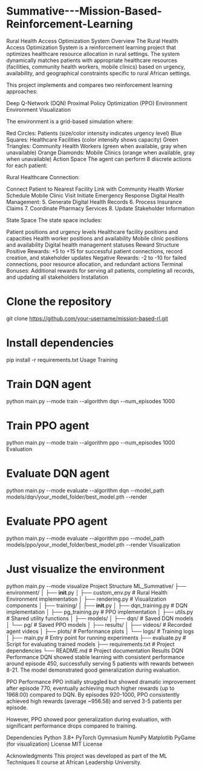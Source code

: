 # Summative---Mission-Based-Reinforcement-Learning

Rural Health Access Optimization System
Overview
The Rural Health Access Optimization System is a reinforcement learning project that optimizes healthcare resource allocation in rural settings. The system dynamically matches patients with appropriate healthcare resources (facilities, community health workers, mobile clinics) based on urgency, availability, and geographical constraints specific to rural African settings.

This project implements and compares two reinforcement learning approaches:

Deep Q-Network (DQN)
Proximal Policy Optimization (PPO)
Environment
Environment Visualization

The environment is a grid-based simulation where:

Red Circles: Patients (size/color intensity indicates urgency level)
Blue Squares: Healthcare Facilities (color intensity shows capacity)
Green Triangles: Community Health Workers (green when available, gray when unavailable)
Orange Diamonds: Mobile Clinics (orange when available, gray when unavailable)
Action Space
The agent can perform 8 discrete actions for each patient:

Rural Healthcare Connection:

Connect Patient to Nearest Facility
Link with Community Health Worker
Schedule Mobile Clinic Visit
Initiate Emergency Response
Digital Health Management: 5. Generate Digital Health Records 6. Process Insurance Claims 7. Coordinate Pharmacy Services 8. Update Stakeholder Information

State Space
The state space includes:

Patient positions and urgency levels
Healthcare facility positions and capacities
Health worker positions and availability
Mobile clinic positions and availability
Digital health management statuses
Reward Structure
Positive Rewards: +5 to +15 for successful patient connections, record creation, and stakeholder updates
Negative Rewards: -2 to -10 for failed connections, poor resource allocation, and redundant actions
Terminal Bonuses: Additional rewards for serving all patients, completing all records, and updating all stakeholders
Installation
# Clone the repository
git clone https://github.com/your-username/mission-based-rl.git

# Install dependencies
pip install -r requirements.txt
Usage
Training
# Train DQN agent
python main.py --mode train --algorithm dqn --num_episodes 1000

# Train PPO agent
python main.py --mode train --algorithm ppo --num_episodes 1000
Evaluation
# Evaluate DQN agent
python main.py --mode evaluate --algorithm dqn --model_path models/dqn/your_model_folder/best_model.pth --render

# Evaluate PPO agent
python main.py --mode evaluate --algorithm ppo --model_path models/ppo/your_model_folder/best_model.pth --render
Visualization
# Just visualize the environment
python main.py --mode visualize
Project Structure
ML_Summative/
├── environment/
│   ├── __init__.py
│   ├── custom_env.py            # Rural Health Environment implementation
│   ├── rendering.py             # Visualization components
│
├── training/
│   ├── __init__.py
│   ├── dqn_training.py          # DQN implementation
│   ├── pg_training.py           # PPO implementation
│   ├── utils.py                 # Shared utility functions
│
├── models/
│   ├── dqn/                     # Saved DQN models
│   └── pg/                      # Saved PPO models
│
├── results/
│   ├── videos/                  # Recorded agent videos
│   ├── plots/                   # Performance plots
│   └── logs/                    # Training logs
│
├── main.py                      # Entry point for running experiments
├── evaluate.py                  # Script for evaluating trained models
├── requirements.txt             # Project dependencies
└── README.md                    # Project documentation
Results
DQN Performance
DQN showed stable learning with consistent performance around episode 450, successfully serving 5 patients with rewards between 8-21. The model demonstrated good generalization during evaluation.

PPO Performance
PPO initially struggled but showed dramatic improvement after episode 770, eventually achieving much higher rewards (up to 1968.00) compared to DQN. By episodes 920-1000, PPO consistently achieved high rewards (average ~956.58) and served 3-5 patients per episode.

However, PPO showed poor generalization during evaluation, with significant performance drops compared to training.

Dependencies
Python 3.8+
PyTorch
Gymnasium
NumPy
Matplotlib
PyGame (for visualization)
License
MIT License

Acknowledgments
This project was developed as part of the ML Techniques II course at African Leadership University.